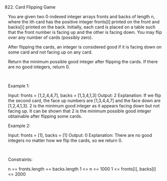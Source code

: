 822. Card Flipping Game

You are given two 0-indexed integer arrays fronts and backs of length n, where the ith card has the positive integer fronts[i] printed on the front and backs[i] printed on the back. Initially, each card is placed on a table such that the front number is facing up and the other is facing down. You may flip over any number of cards (possibly zero).

After flipping the cards, an integer is considered good if it is facing down on some card and not facing up on any card.

Return the minimum possible good integer after flipping the cards. If there are no good integers, return 0.

 

Example 1:

Input: fronts = [1,2,4,4,7], backs = [1,3,4,1,3]
Output: 2
Explanation:
If we flip the second card, the face up numbers are [1,3,4,4,7] and the face down are [1,2,4,1,3].
2 is the minimum good integer as it appears facing down but not facing up.
It can be shown that 2 is the minimum possible good integer obtainable after flipping some cards.


Example 2:

Input: fronts = [1], backs = [1]
Output: 0
Explanation:
There are no good integers no matter how we flip the cards, so we return 0.


 

Constraints:

n == fronts.length == backs.length
1 <= n <= 1000
1 <= fronts[i], backs[i] <= 2000